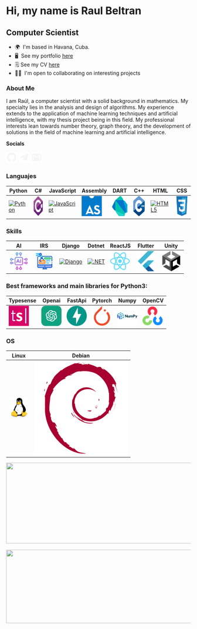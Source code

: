 # Hi, my name is Raul Beltran

## Computer Scientist
* 🌍  I'm based in Havana, Cuba.
* 🖥️  See my portfolio [here](https://rb58853.github.io/CV/)
* 🗒️  See my CV [here](https://github.com/rb58853/rb58853/raw/main/assets/cv%20.pdf)
* 🤝🏻  I'm open to collaborating on interesting projects

### About Me
I am Raúl, a computer scientist with a solid background in mathematics. My specialty lies in the analysis and design of algorithms. My experience extends to the application of machine learning techniques and artificial intelligence, with my thesis project being in this field.
My professional interests lean towards number theory, graph theory, and the development of solutions in the field of machine learning and artificial intelligence.

**Socials**
<p align="left"> <a href="https://www.github.com/rb58853" target="_blank" rel="noreferrer"><img src="assets/github.svg" width="30" height="30" /></a> <a href="https://t.me/rb58853" target="_blank" rel="noreferrer"><img src="assets/telegram.svg" width="30" height="30" /></a> <a href="mailto:rb58853@gmail.com" target="_blank" rel="noreferrer"><img src="assets/gmail.svg" width="30" height="30" /></a></p>

### Languajes
| Python                                                                                                                                                                                                                                |C#                                                                                                                                                                                                                                  | JavaScript                                                                                                                                                                                                                                                                    | Assembly                                                                                                                                                   | DART                                                                                                                                                                                   | C++                                                                                                                                                                                            | HTML                                                                                                                                                                                                                                                                | CSS                                                                                                                                                                                    |
| ------------------------------------------------------------------------------------------------------------------------------------------------------------------------------------------------------------------------------------- | --------------------------------------------------------------------------------------------------------------------------------------------------------------------------------------------------------------------------------------- | ----------------------------------------------------------------------------------------------------------------------------------------------------------------------------------------------------------------------------------------------------------------------------- | ---------------------------------------------------------------------------------------------------------------------------------------------------------- | -------------------------------------------------------------------------------------------------------------------------------------------------------------------------------------- | ---------------------------------------------------------------------------------------------------------------------------------------------------------------------------------------------- | ------------------------------------------------------------------------------------------------------------------------------------------------------------------------------------------------------------------------------------------------------------------- | -------------------------------------------------------------------------------------------------------------------------------------------------------------------------------------- |
| <a href="https://www.python.org/" target="_blank" rel="noreferrer"><img src="https://raw.githubusercontent.com/danielcranney/readme-generator/main/public/icons/skills/python-colored.svg" width="55" height="55" alt="Python" /></a> | <a href="https://docs.microsoft.com/en-us/dotnet/csharp/" target="_blank" rel="noreferrer"><img src="https://raw.githubusercontent.com/devicons/devicon/master/icons/csharp/csharp-original.svg" minwidth= "55" minheight="55" width="55" height="55" alt="C#" /></a> | <a href="https://developer.mozilla.org/en-US/docs/Web/JavaScript" target="_blank" rel="noreferrer"><img src="https://raw.githubusercontent.com/danielcranney/readme-generator/main/public/icons/skills/javascript-colored.svg" width="55" height="55" alt="JavaScript" /></a> | <a href="" target="_blank" rel="noreferrer"><img src="https://github.com/rb58853/rb58853/raw/main/assets/asm.svg" width="55" height="55" alt="MIPS" /></a> | <a href="" target="_blank" rel="noreferrer"><img src="https://raw.githubusercontent.com/devicons/devicon/master/icons/dart/dart-original.svg" width="55" height="55" alt="MIPS" /></a> | <a href="" target="_blank" rel="noreferrer"><img src="https://raw.githubusercontent.com/devicons/devicon/master/icons/cplusplus/cplusplus-original.svg" width="55" height="55" alt="C#" /></a> | <a href="https://developer.mozilla.org/en-US/docs/Glossary/HTML5" target="_blank" rel="noreferrer"><img src="https://raw.githubusercontent.com/danielcranney/readme-generator/main/public/icons/skills/html5-colored.svg" width="55" height="55" alt="HTML5" /></a> | <a href="" target="_blank" rel="noreferrer"> <img src="https://raw.githubusercontent.com/devicons/devicon/master/icons/css3/css3-original.svg" width="55" height="55" alt="CSS"/> </a> |
        

### Skills
| AI                                                                                                                                                           | IRS                                                                                                                                                      | Django                                                                                                                                                                                                                                      | Dotnet                                                                                                                                                                                                                                           | ReactJS                                                                                                                                                                                | Flutter                                                                                                                                                                                    | Unity                                                                                                                                                                                     |
| ------------------------------------------------------------------------------------------------------------------------------------------------------------ | -------------------------------------------------------------------------------------------------------------------------------------------------------- | ------------------------------------------------------------------------------------------------------------------------------------------------------------------------------------------------------------------------------------------- | ------------------------------------------------------------------------------------------------------------------------------------------------------------------------------------------------------------------------------------------------ | -------------------------------------------------------------------------------------------------------------------------------------------------------------------------------------- | ------------------------------------------------------------------------------------------------------------------------------------------------------------------------------------------ | ----------------------------------------------------------------------------------------------------------------------------------------------------------------------------------------- |
| <a href="" target="_blank" rel="noreferrer"><img src="https://github.com/rb58853/rb58853/raw/main/assets/AI.webp" width="55" height="55" alt="Python" /></a> | <a href="" target="_blank" rel="noreferrer"><img src="https://github.com/rb58853/rb58853/raw/main/assets/irs.webp" width="55" height="55" alt="C#"/></a> | <a href="https://www.djangoproject.com" target="_blank" rel="noreferrer"><img src="https://raw.githubusercontent.com/danielcranney/readme-generator/main/public/icons/skills/django-colored.svg" width="55" height="55" alt="Django" /></a> | <a href="https://dotnet.microsoft.com/en-us/" target="_blank" rel="noreferrer"><img src="https://raw.githubusercontent.com/danielcranney/readme-generator/main/public/icons/skills/dot-net-colored.svg" width="55" height="55" alt=".NET" /></a> | <a href="" target="_blank" rel="noreferrer"><img src="https://raw.githubusercontent.com/devicons/devicon/master/icons/react/react-original.svg" width="55" height="55" alt="C#" /></a> | <a href="" target="_blank" rel="noreferrer"><img src="https://raw.githubusercontent.com/devicons/devicon/master/icons/flutter/flutter-original.svg" width="55" height="55" alt="C#" /></a> | <a href="" target="_blank" rel="noreferrer"><img src="https://raw.githubusercontent.com/devicons/devicon/master/icons/unity/unity-original.svg" width="55" height="55" alt="HTML5" /></a> |


### Best frameworks and main libraries for Python3:
| Typesense                                                                                                                                                           | Openai                                                                                                                                                          | FastApi                                                                                                                                                                             | Pytorch                                                                                                                                               | Numpy                                                                                                                                                 | OpenCV                                                                                                                                     |
| ------------------------------------------------------------------------------------------------------------------------------------------------------------------- | --------------------------------------------------------------------------------------------------------------------------------------------------------------- | ----------------------------------------------------------------------------------------------------------------------------------------------------------------------------------- | ----------------------------------------------------------------------------------------------------------------------------------------------------- | ----------------------------------------------------------------------------------------------------------------------------------------------------- | ------------------------------------------------------------------------------------------------------------------------------------------ |
| <a href="" target="_blank" rel="noreferrer"><img src="https://github.com/rb58853/rb58853/raw/main/assets/typesense.webp" width="55" height="55" alt="Python" /></a> | <a href="" target="_blank" rel="noreferrer"><img src="https://github.com/rb58853/rb58853/raw/main/assets/openai.svg" width="55" height="55" alt="openai" /></a> | <a href="" target="_blank" rel="noreferrer"><img src="https://github.com/devicons/devicon/raw/master/icons/fastapi/fastapi-original.svg" width="55" height="55" alt="Python" /></a> | <img src="https://github.com/devicons/devicon/blob/master/icons/pytorch/pytorch-original.svg" title="Pytorch"  alt="Pytorch" width="55" height="55"/> | <img src="https://github.com/devicons/devicon/blob/master/icons/numpy/numpy-original-wordmark.svg" title="Numpy" alt="Numpy" width="55" height="55"/> | <img src="https://github.com/devicons/devicon/blob/master/icons/opencv/opencv-original.svg" title="mpl" alt="mpl" width="55" height="55"/> |

### OS
|Linux|Debian|
|-----|------|
|<a href = "https://www.privacyguides.org/en/os/linux-overview/#:~:text=Linux%20is%20an%20open%2Dsource,computers%20from%20the%20ground%20up."> <img src="https://raw.githubusercontent.com/devicons/devicon/master/icons/linux/linux-original.svg" title="Linux" alt="Linux" width="55" height="55"/> </a> |<a href = "https://operavps.com/blog/what-is-debian/#:~:text=Debian%20is%20free%2C%20open%2Dsource,Linux%20are%20based%20on%20it."><img src="https://raw.githubusercontent.com/devicons/devicon/master/icons/debian/debian-original.svg"/> </a> |


<p align="center">
  <img width="800" height="220" src="https://streak-stats.demolab.com?user=rb58853&theme=highcontrast&hide_border=true&border_radius=5&card_width=800">
</p>

<p align="center">
  <!-- <img width="600" height="200" src="https://github-readme-stats.vercel.app/api?username=rb58853&show_icons=true&theme=vision-friendly-dark"> -->
  <img width="600" height="200" src="https://github-readme-stats.vercel.app/api/top-langs/?username=rb58853&layout=donut&theme=radical&hide=jupiter,jupiternotebook">
</p>
 
